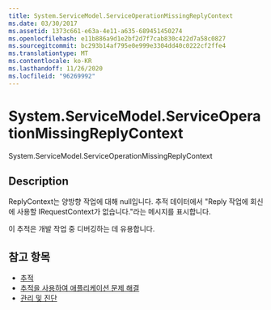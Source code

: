 ```yaml
---
title: System.ServiceModel.ServiceOperationMissingReplyContext
ms.date: 03/30/2017
ms.assetid: 1373c661-e63a-4e11-a635-689451450274
ms.openlocfilehash: e11b886a9d1e2bf2d7f7cab830c422d7a58c0827
ms.sourcegitcommit: bc293b14af795e0e999e3304dd40c0222cf2ffe4
ms.translationtype: MT
ms.contentlocale: ko-KR
ms.lasthandoff: 11/26/2020
ms.locfileid: "96269992"
---
```

# <a name="systemservicemodelserviceoperationmissingreplycontext"></a>System.ServiceModel.ServiceOperationMissingReplyContext

System.ServiceModel.ServiceOperationMissingReplyContext  
  
## <a name="description"></a>Description  

 ReplyContext는 양방향 작업에 대해 null입니다. 추적 데이터에서 "Reply 작업에 회신에 사용할 IRequestContext가 없습니다."라는 메시지를 표시합니다.  
  
 이 추적은 개발 작업 중 디버깅하는 데 유용합니다.  
  
## <a name="see-also"></a>참고 항목

- [추적](index.md)
- [추적을 사용하여 애플리케이션 문제 해결](using-tracing-to-troubleshoot-your-application.md)
- [관리 및 진단](../index.md)
